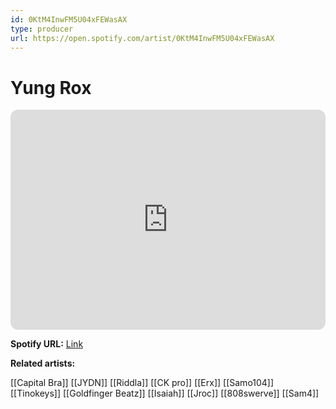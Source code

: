 ```yaml
---
id: 0KtM4InwFM5U04xFEWasAX
type: producer
url: https://open.spotify.com/artist/0KtM4InwFM5U04xFEWasAX
---
```

# Yung Rox

<iframe style="border-radius:12px" src="https://open.spotify.com/embed/artist/0KtM4InwFM5U04xFEWasAX" width="100%" height="352" frameBorder="0" allowfullscreen="" allow="autoplay; clipboard-write; encrypted-media; fullscreen; picture-in-picture" loading="lazy"></iframe>

**Spotify URL:** [Link](https://open.spotify.com/artist/0KtM4InwFM5U04xFEWasAX)

**Related artists:**

[[Capital Bra]]
[[JYDN]]
[[Riddla]]
[[CK pro]]
[[Erx]]
[[Samo104]]
[[Tinokeys]]
[[Goldfinger Beatz]]
[[Isaiah]]
[[Jroc]]
[[808swerve]]
[[Sam4]]
